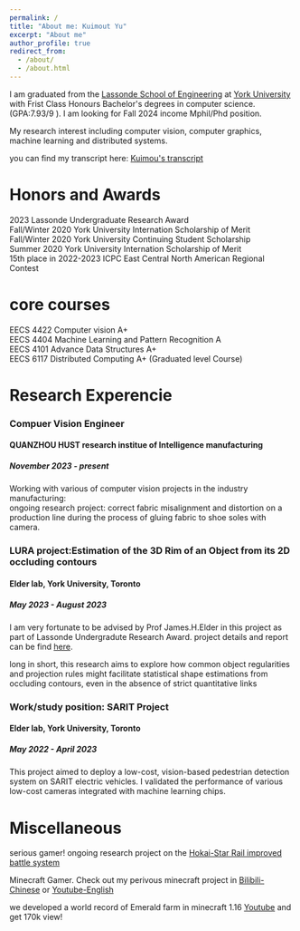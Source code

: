 ```yaml
---
permalink: /
title: "About me: Kuimout Yu"
excerpt: "About me"
author_profile: true
redirect_from: 
  - /about/
  - /about.html
---
```


I am graduated from the [Lassonde School of Engineering](https://lassonde.yorku.ca/) at [York University](https://www.yorku.ca/) with Frist Class Honours Bachelor's degrees in computer science.(GPA:7.93/9 ). I am looking for Fall 2024 income Mphil/Phd position.

My research interest including computer vision, computer graphics, machine learning and distributed systems.

you can find my transcript here: [Kuimou's transcript](../assets/Transcript-June-11.pdf)  

Honors and Awards
======
2023 Lassonde Undergraduate Research Award  
Fall/Winter 2020 York University Internation Scholarship of Merit  
Fall/Winter 2020 York University Continuing Student Scholarship  
Summer 2020 York University Internation Scholarship of Merit  
15th place in 2022-2023 ICPC East Central North American Regional Contest  

core courses
=====
EECS 4422 Computer vision A+  
EECS 4404 Machine Learning and Pattern Recognition A  
EECS 4101 Advance Data Structures A+  
EECS 6117 Distributed Computing A+ (Graduated level Course)  

Research Experencie
======

### Compuer Vision Engineer  
#### QUANZHOU HUST research institue of Intelligence manufacturing  
##### November 2023 - present  

Working with various of computer vision projects in the industry manufacturing:  
ongoing research project:  correct fabric misalignment and distortion on a production line during the process of gluing fabric to shoe soles with camera.  
  
### LURA project:Estimation of the 3D Rim of an Object from its 2D occluding contours  
#### Elder lab, York University, Toronto  
##### May 2023 - August 2023  

I am very fortunate to be advised by Prof James.H.Elder in this project as part of Lassonde Undergradute Research Award. project details and report can be find [here](https://3d-rim.readthedocs.io/en/latest/).

long in short, this research aims to explore how common object regularities and projection rules might facilitate statistical shape estimations from occluding contours, even in the absence of strict quantitative links

### Work/study position: SARIT Project  
#### Elder lab, York University, Toronto  
##### May 2022 - April 2023  

This project aimed to deploy a low-cost, vision-based pedestrian detection system on SARIT
electric vehicles. I validated the performance of various low-cost cameras integrated with
machine learning chips.





Miscellaneous
======
serious gamer! 
ongoing research project on the [Hokai-Star Rail improved battle system](https://github.com/CCSCovenant/SBRA)

Minecraft Gamer. Check out my perivous minecraft project in [Bilibili-Chinese](https://space.bilibili.com/5037495) or [Youtube-English](https://www.youtube.com/channel/UCzclQC5LjobvZz_FlZKyZSQ)

we developed a world record of Emerald farm in minecraft 1.16 [Youtube](https://www.youtube.com/watch?v=d4z7YzgIIB0&t=4s) and get 170k view! 
